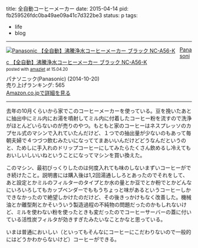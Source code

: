 title: 全自動コーヒーメーカー
date: 2015-04-14
pid: fb259526fdc0ba49ae09a41c7d322be3
status: p
tags:
- life
- blog 
---

<div class="amazlet-box" style="margin-bottom:0px;"><div class="amazlet-image" style="float:left;margin:0px 12px 1px 0px;"><a href="http://www.amazon.co.jp/exec/obidos/ASIN/B00O7HUQWE/dotimpact-22/ref=nosim/" name="amazletlink" target="_blank"><img src="http://ecx.images-amazon.com/images/I/41VxBVASymL._SL160_.jpg" alt="Panasonic  【全自動】沸騰浄水コーヒーメーカー ブラック NC-A56-K" style="border: none;" /></a></div><div class="amazlet-info" style="line-height:120%; margin-bottom: 10px"><div class="amazlet-name" style="margin-bottom:10px;line-height:120%"><a href="http://www.amazon.co.jp/exec/obidos/ASIN/B00O7HUQWE/dotimpact-22/ref=nosim/" name="amazletlink" target="_blank">Panasonic  【全自動】沸騰浄水コーヒーメーカー ブラック NC-A56-K</a><div class="amazlet-powered-date" style="font-size:80%;margin-top:5px;line-height:120%">posted with <a href="http://www.amazlet.com/" title="amazlet" target="_blank">amazlet</a> at 15.04.20</div></div><div class="amazlet-detail">パナソニック(Panasonic) (2014-10-20)<br />売り上げランキング: 565<br /></div><div class="amazlet-sub-info" style="float: left;"><div class="amazlet-link" style="margin-top: 5px"><a href="http://www.amazon.co.jp/exec/obidos/ASIN/B00O7HUQWE/dotimpact-22/ref=nosim/" name="amazletlink" target="_blank">Amazon.co.jpで詳細を見る</a></div></div></div><div class="amazlet-footer" style="clear: left"></div></div>

----

去年の10月くらいから家でこのコーヒーメーカーを使っている。豆を挽いたあとに抽出中にミル内にお湯を噴射してミル内に付着したコーヒー粉を流すので洗浄がほとんどいらないのが売りのやつ。もともと家のコーヒーはネスプレッソのカプセル式のマシンで入れていたんだけど、１つでの抽出量が少ないのもあって毎朝夫婦で４つづつ飲むみたいになっててまあいいんだけどどうなんだというのと、ためしに手入れのドリップコーヒーにしてみたらたくさん飲めるし冷えてもおいしいしいいねということになってマシンを買い換えた。

このマシン、最初びっくりしたのは何度入れても味のしないまずいコーヒーができ続けたこと。説明書には購入後は1,2回湯通ししろとあったのでそれをして、あと設定とかミルのフィルターのタイプとか水の量とか豆でとか粉でとかどんなにいろいろしてもカップベンダーでももうちょっと味があるというコーヒーしかできなかったので絶望しかけたのだけど、その後きっかけもなく改善した。機械油とか離型剤とかそいういう製造過程の不純物の問題だったのかもしれないけど、ミルを使わない粉を使ったときも変だったのでコーヒーサーバーの蓋に付いている活性炭フィルタが効きすぎたみたいなことかなと思っている。

いまは普通においしい（といってもそんなにコーヒーにこだわりないので一般的にはどうかわからないけど）コーヒーができる。
